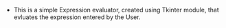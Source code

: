 - This is a simple Expression evaluator, created using Tkinter module, that evluates the expression entered by the User.
